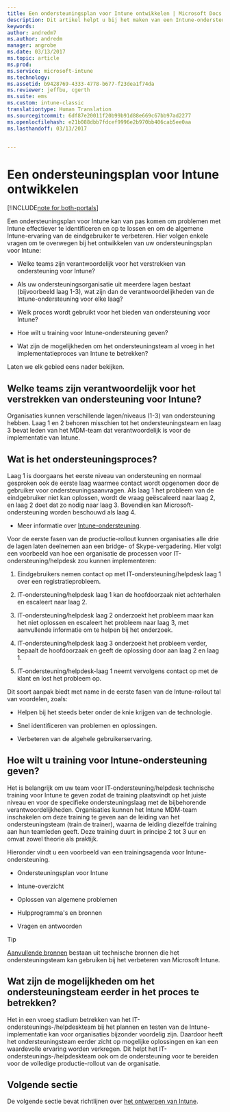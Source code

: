 ```yaml
---
title: Een ondersteuningsplan voor Intune ontwikkelen | Microsoft Docs
description: Dit artikel helpt u bij het maken van een Intune-ondersteuningsplan voor het ontwerpen en implementeren van een cloudoplossing met Microsoft Intune.
keywords: 
author: andredm7
ms.author: andredm
manager: angrobe
ms.date: 03/13/2017
ms.topic: article
ms.prod: 
ms.service: microsoft-intune
ms.technology: 
ms.assetid: b9428769-4333-4778-b677-f23dea1f74da
ms.reviewer: jeffbu, cgerth
ms.suite: ems
ms.custom: intune-classic
translationtype: Human Translation
ms.sourcegitcommit: 6df87e20011f20b99b91d88e669c67bb97ad2277
ms.openlocfilehash: e21b088dbb7fdcef9996e2b970bb406cab5ee0aa
ms.lasthandoff: 03/13/2017


---
```


# <a name="develop-an-intune-support-plan"></a>Een ondersteuningsplan voor Intune ontwikkelen

[!INCLUDE[note for both-portals](../includes/note-for-both-portals.md)]

Een ondersteuningsplan voor Intune kan van pas komen om problemen met Intune effectiever te identificeren en op te lossen en om de algemene Intune-ervaring van de eindgebruiker te verbeteren. Hier volgen enkele vragen om te overwegen bij het ontwikkelen van uw ondersteuningsplan voor Intune:

-   Welke teams zijn verantwoordelijk voor het verstrekken van ondersteuning voor Intune?

-   Als uw ondersteuningsorganisatie uit meerdere lagen bestaat (bijvoorbeeld laag 1-3), wat zijn dan de verantwoordelijkheden van de Intune-ondersteuning voor elke laag?

-   Welk proces wordt gebruikt voor het bieden van ondersteuning voor Intune?

-   Hoe wilt u training voor Intune-ondersteuning geven?

-   Wat zijn de mogelijkheden om het ondersteuningsteam al vroeg in het implementatieproces van Intune te betrekken?

Laten we elk gebied eens nader bekijken.

## <a name="which-teams-are-responsible-for-providing-support"></a>Welke teams zijn verantwoordelijk voor het verstrekken van ondersteuning voor Intune?

Organisaties kunnen verschillende lagen/niveaus (1-3) van ondersteuning hebben. Laag 1 en 2 behoren misschien tot het ondersteuningsteam en laag 3 bevat leden van het MDM-team dat verantwoordelijk is voor de implementatie van Intune.

## <a name="what-is-the-support-process"></a>Wat is het ondersteuningsproces?

Laag 1 is doorgaans het eerste niveau van ondersteuning en normaal gesproken ook de eerste laag waarmee contact wordt opgenomen door de gebruiker voor ondersteuningsaanvragen. Als laag 1 het probleem van de eindgebruiker niet kan oplossen, wordt de vraag geëscaleerd naar laag 2, en laag 2 doet dat zo nodig naar laag 3. Bovendien kan Microsoft-ondersteuning worden beschouwd als laag 4.

-   Meer informatie over [Intune-ondersteuning](https://docs.microsoft.com/intune/troubleshoot/how-to-get-support-for-microsoft-intune).

Voor de eerste fasen van de productie-rollout kunnen organisaties alle drie de lagen laten deelnemen aan een bridge- of Skype-vergadering. Hier volgt een voorbeeld van hoe een organisatie de processen voor IT-ondersteuning/helpdesk zou kunnen implementeren:

1.  Eindgebruikers nemen contact op met IT-ondersteuning/helpdesk laag 1 over een registratieprobleem.

2.  IT-ondersteuning/helpdesk laag 1 kan de hoofdoorzaak niet achterhalen en escaleert naar laag 2.

3.  IT-ondersteuning/helpdesk laag 2 onderzoekt het probleem maar kan het niet oplossen en escaleert het probleem naar laag 3, met aanvullende informatie om te helpen bij het onderzoek.

4.  IT-ondersteuning/helpdesk laag 3 onderzoekt het probleem verder, bepaalt de hoofdoorzaak en geeft de oplossing door aan laag 2 en laag 1.

5.  IT-ondersteuning/helpdesk-laag 1 neemt vervolgens contact op met de klant en lost het probleem op.

Dit soort aanpak biedt met name in de eerste fasen van de Intune-rollout tal van voordelen, zoals:

-   Helpen bij het steeds beter onder de knie krijgen van de technologie.

-   Snel identificeren van problemen en oplossingen.

-   Verbeteren van de algehele gebruikerservaring.

## <a name="how-you-plan-to-provide-intune-support-training"></a>Hoe wilt u training voor Intune-ondersteuning geven?

Het is belangrijk om uw team voor IT-ondersteuning/helpdesk technische training voor Intune te geven zodat de training plaatsvindt op het juiste niveau en voor de specifieke ondersteuningslaag met de bijbehorende verantwoordelijkheden. Organisaties kunnen het Intune MDM-team inschakelen om deze training te geven aan de leiding van het ondersteuningsteam (train de trainer), waarna de leiding diezelfde training aan hun teamleden geeft. Deze training duurt in principe 2 tot 3 uur en omvat zowel theorie als praktijk.

Hieronder vindt u een voorbeeld van een trainingsagenda voor Intune-ondersteuning.

-   Ondersteuningsplan voor Intune

-   Intune-overzicht

-   Oplossen van algemene problemen

-   Hulpprogramma's en bronnen

-   Vragen en antwoorden

>[!TIP]
> [Aanvullende bronnen](additional-resources.md) bestaan uit technische bronnen die het ondersteuningsteam kan gebruiken bij het verbeteren van Microsoft Intune.

## <a name="what-opportunities-are-there-to-involve-the-support-team-earlier"></a>Wat zijn de mogelijkheden om het ondersteuningsteam eerder in het proces te betrekken?

Het in een vroeg stadium betrekken van het IT-ondersteunings-/helpdeskteam bij het plannen en testen van de Intune-implementatie kan voor organisaties bijzonder voordelig zijn. Daardoor heeft het ondersteuningsteam eerder zicht op mogelijke oplossingen en kan een waardevolle ervaring worden verkregen. Dit helpt het IT-ondersteunings-/helpdeskteam ook om de ondersteuning voor te bereiden voor de volledige productie-rollout van de organisatie.

## <a name="next-section"></a>Volgende sectie

De volgende sectie bevat richtlijnen over [het ontwerpen van Intune](section-7-create-an-intune-design.md).

